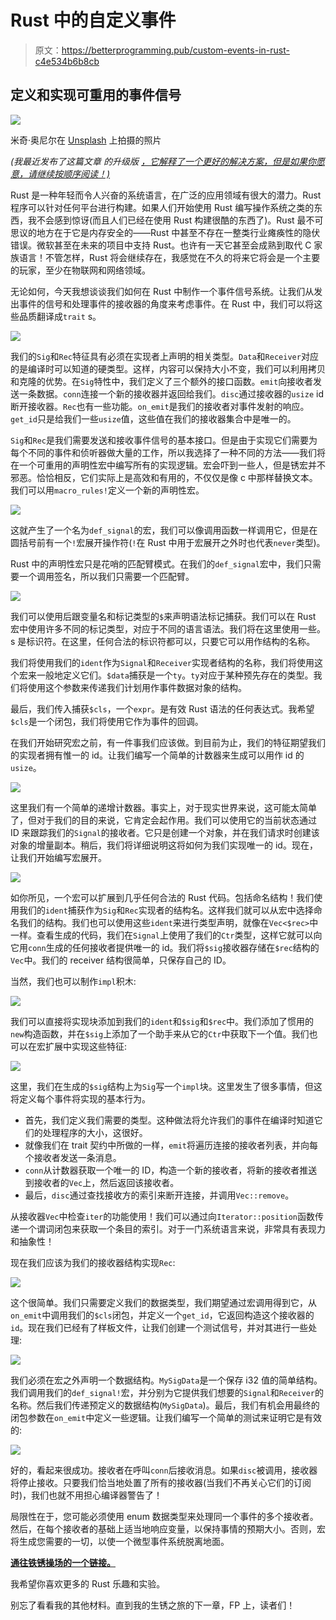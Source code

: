 # Rust 中的自定义事件

> 原文：<https://betterprogramming.pub/custom-events-in-rust-c4e534b6b8cb>

## 定义和实现可重用的事件信号

![](img/9ca6f2821c99a3b88a1043d3fec6dbae.png)

米奇·奥尼尔在 [Unsplash](https://unsplash.com?utm_source=medium&utm_medium=referral) 上拍摄的照片

*(我最近发布了这篇文章* *的升级版* [*，它解释了一个更好的解决方案，但是如果你愿意，请继续按顺序阅读！)*](https://rossketeer.medium.com/rust-events-revisited-926486721e3f)

Rust 是一种年轻而令人兴奋的系统语言，在广泛的应用领域有很大的潜力。Rust 程序可以针对任何平台进行构建。如果人们开始使用 Rust 编写操作系统之类的东西，我不会感到惊讶(而且人们已经在使用 Rust 构建很酷的东西了)。Rust 最不可思议的地方在于它是内存安全的——Rust 中甚至不存在一整类行业瘫痪性的隐伏错误。微软甚至在未来的项目中支持 Rust。也许有一天它甚至会成熟到取代 C 家族语言！不管怎样，Rust 将会继续存在，我感觉在不久的将来它将会是一个主要的玩家，至少在物联网和网络领域。

无论如何，今天我想谈谈我们如何在 Rust 中制作一个事件信号系统。让我们从发出事件的信号和处理事件的接收器的角度来考虑事件。在 Rust 中，我们可以将这些品质翻译成`trait` s。

![](img/b346ed1cd777e16988fbcbdd3529fa6d.png)

我们的`Sig`和`Rec`特征具有必须在实现者上声明的相关类型。`Data`和`Receiver`对应的是编译时可以知道的硬类型。这样，内容可以保持大小不变，我们可以利用拷贝和克隆的优势。在`Sig`特性中，我们定义了三个额外的接口函数。`emit`向接收者发送一条数据。`conn`连接一个新的接收器并返回给我们。`disc`通过接收器的`usize` id 断开接收器。`Rec`也有一些功能。`on_emit`是我们的接收者对事件发射的响应。`get_id`只是给我们一些`usize`值，这些值在我们的接收器集合中是唯一的。

`Sig`和`Rec`是我们需要发送和接收事件信号的基本接口。但是由于实现它们需要为每个不同的事件和侦听器做大量的工作，所以我选择了一种不同的方法——我们将在一个可重用的声明性宏中编写所有的实现逻辑。宏会吓到一些人，但是锈宏并不邪恶。恰恰相反，它们实际上是高效和有用的，不仅仅是像 c 中那样替换文本。我们可以用`macro_rules!`定义一个新的声明性宏。

![](img/b90c6ca9cb2038fb88648657fbcd5266.png)

这就产生了一个名为`def_signal`的宏，我们可以像调用函数一样调用它，但是在圆括号前有一个`!`宏展开操作符(`!`在 Rust 中用于宏展开之外时也代表`never`类型)。

Rust 中的声明性宏只是花哨的匹配臂模式。在我们的`def_signal`宏中，我们只需要一个调用签名，所以我们只需要一个匹配臂。

![](img/e36043a2ffbbc24e5526d6aa165fbee6.png)

我们可以使用后跟变量名和标记类型的`$`来声明语法标记捕获。我们可以在 Rust 宏中使用许多不同的标记类型，对应于不同的语言语法。我们将在这里使用一些。s 是标识符。在这里，任何合法的标识符都可以，只要它可以用作结构的名称。

我们将使用我们的`ident`作为`Signal`和`Receiver`实现者结构的名称，我们将使用这个宏来一般地定义它们。`$data`捕获是一个`ty`。`ty`对应于某种预先存在的类型。我们将使用这个参数来传递我们计划用作事件数据对象的结构。

最后，我们传入捕获`$cls`，一个`expr`。是有效 Rust 语法的任何表达式。我希望`$cls`是一个闭包，我们将使用它作为事件的回调。

在我们开始研究宏之前，有一件事我们应该做。到目前为止，我们的特征期望我们的实现者拥有惟一的 id。让我们编写一个简单的计数器来生成可以用作 id 的`usize`。

![](img/c6b3b99480eda5a93d980b4232446369.png)

这里我们有一个简单的递增计数器。事实上，对于现实世界来说，这可能太简单了，但对于我们的目的来说，它肯定会起作用。我们可以使用它的当前状态通过 ID 来跟踪我们的`Signal`的接收者。它只是创建一个对象，并在我们请求时创建该对象的增量副本。稍后，我们将详细说明这将如何为我们实现唯一的 id。现在，让我们开始编写宏展开。

![](img/e7d493bf5bce229f4720d6e646a420d5.png)

如你所见，一个宏可以扩展到几乎任何合法的 Rust 代码。包括命名结构！我们使用我们的`ident`捕获作为`Sig`和`Rec`实现者的结构名。这样我们就可以从宏中选择命名我们的结构。我们也可以使用这些`ident`来进行类型声明，就像在`Vec<$rec>`中一样。查看生成的代码，我们在`Signal`上使用了我们的`Ctr`类型，这样它就可以向它用`conn`生成的任何接收者提供唯一的 id。我们将`$sig`接收器存储在`$rec`结构的`Vec`中。我们的 receiver 结构很简单，只保存自己的 ID。

当然，我们也可以制作`impl`积木:

![](img/60f5953033b72e3983df4a2fe0a20daf.png)

我们可以直接将实现块添加到我们的`ident`和`$sig`和`$rec`中。我们添加了惯用的`new`构造函数，并在`$sig`上添加了一个助手来从它的`Ctr`中获取下一个值。我们也可以在宏扩展中实现这些特征:

![](img/62b491afd25e8745a3392cb0d6c42490.png)

这里，我们在生成的`$sig`结构上为`Sig`写一个`impl`块。这里发生了很多事情，但这将定义每个事件将实现的基本行为。

*   首先，我们定义我们需要的类型。这种做法将允许我们的事件在编译时知道它们的处理程序的大小，这很好。
*   就像我们在 trait 契约中所做的一样，`emit`将遍历连接的接收者列表，并向每个接收者发送一条消息。
*   `conn`从计数器获取一个唯一的 ID，构造一个新的接收者，将新的接收者推送到接收者的`Vec`上，然后返回该接收者。
*   最后，`disc`通过查找接收方的索引来断开连接，并调用`Vec::remove`。

从接收器`Vec`中检查`iter`的功能使用！我们可以通过向`Iterator::position`函数传递一个谓词闭包来获取一个条目的索引。对于一门系统语言来说，非常具有表现力和抽象性！

现在我们应该为我们的接收器结构实现`Rec`:

![](img/43a70c97425dc8e93508986dd3e4ca14.png)

这个很简单。我们只需要定义我们的数据类型，我们期望通过宏调用得到它，从`on_emit`中调用我们的`$cls`闭包，并定义一个`get_id`，它返回构造这个接收器的`id`。现在我们已经有了样板文件，让我们创建一个测试信号，并对其进行一些处理:

![](img/2dcdc14498864aae3cc3b59052935b8d.png)

我们必须在宏之外声明一个数据结构。`MySigData`是一个保存 i32 值的简单结构。我们调用我们的`def_signal!`宏，并分别为它提供我们想要的`Signal`和`Receiver`的名称。然后我们传递预定义的数据结构(`MySigData`)。最后，我们有机会用最终的闭包参数在`on_emit`中定义一些逻辑。让我们编写一个简单的测试来证明它是有效的:

![](img/864cb8d814432356f80af5a4610a3999.png)

好的，看起来很成功。接收者在呼叫`conn`后接收消息。如果`disc`被调用，接收器将停止接收。只要我们恰当地处置了所有的接收器(当我们不再关心它们的订阅时)，我们也就不用担心编译器警告了！

局限性在于，您可能必须使用 enum 数据类型来处理同一个事件的多个接收者。然后，在每个接收者的基础上适当地响应变量，以保持事情的预期大小。否则，宏将生成您需要的一切，以使一个微型事件系统脱离地面。

[**通往铁锈操场的一个链接。**](https://play.rust-lang.org/?version=stable&mode=debug&edition=2018&gist=c791c9ed0f349ba2c2df4758d49b82c8)

我希望你喜欢更多的 Rust 乐趣和实验。

别忘了看看我的其他材料。直到我的生锈之旅的下一章，FP 上，读者们！